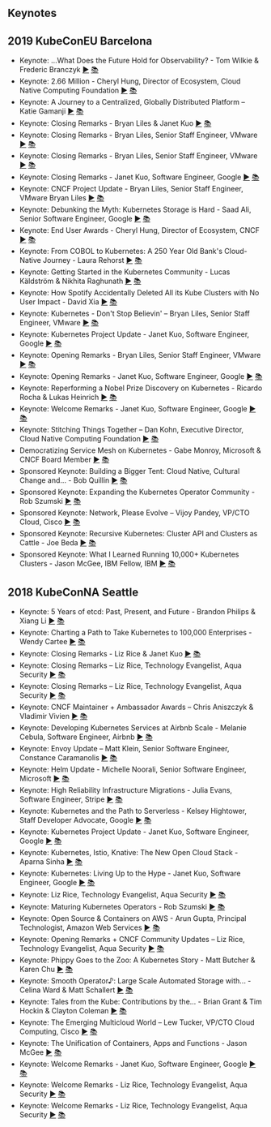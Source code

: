Keynotes
---
## 2019 KubeConEU Barcelona

* Keynote: ...What Does the Future Hold for Observability? - Tom Wilkie &amp; Frederic Branczyk [▶️](https://www.youtube.com/watch?v=MkSdvPdS1oA) [ 📚](https://static.sched.com/hosted_files/kccnceu19/b7/Tom%20Wilkie%20and%20Frederic%20Branczyk%20-%20May%2023.pdf)
* Keynote: 2.66 Million - Cheryl Hung, Director of Ecosystem, Cloud Native Computing Foundation [▶️](https://www.youtube.com/watch?v=w62T1SN4g6Y) [ 📚](https://static.sched.com/hosted_files/kccnceu19/0c/Cheryl%20Hung%20-%20May%2021%20-%20Morning.pdf)
* Keynote: A Journey to a Centralized, Globally Distributed Platform – Katie Gamanji [▶️](https://www.youtube.com/watch?v=D7pbISekc8g) [ 📚](https://static.sched.com/hosted_files/kccnceu19/c0/Katie%20Gamanji%20May%2022.pdf)
* Keynote: Closing Remarks - Bryan Liles &amp; Janet Kuo [▶️](https://www.youtube.com/watch?v=5SToNEA9vgk) [ 📚]()
* Keynote: Closing Remarks - Bryan Liles, Senior Staff Engineer, VMware [▶️](https://www.youtube.com/watch?v=qosnil3WyRU) [ 📚]()
* Keynote: Closing Remarks - Bryan Liles, Senior Staff Engineer, VMware [▶️](https://www.youtube.com/watch?v=w3wN0PHwgUo) [ 📚]()
* Keynote: Closing Remarks - Janet Kuo, Software Engineer, Google [▶️](https://www.youtube.com/watch?v=PuDJ1Fc9JtQ) [ 📚]()
* Keynote: CNCF Project Update - Bryan Liles, Senior Staff Engineer, VMware Bryan Liles [▶️](https://www.youtube.com/watch?v=vdxcaR3I2ic) [ 📚](https://static.sched.com/hosted_files/kccnceu19/bb/Bryan%20Liles%20-%20May%2021%20-%20Morning.pdf)
* Keynote: Debunking the Myth: Kubernetes Storage is Hard - Saad Ali, Senior Software Engineer, Google [▶️](https://www.youtube.com/watch?v=169w6QlWhmo) [ 📚](https://static.sched.com/hosted_files/kccnceu19/82/Saad%20Ali%20May%2022%20Key%20Note.pdf)
* Keynote: End User Awards - Cheryl Hung, Director of Ecosystem, CNCF [▶️](https://www.youtube.com/watch?v=Okc1GQmgNoE) [ 📚](https://static.sched.com/hosted_files/kccnceu19/77/Cheryl%20Hung%20-%20May%2021%20-%20Evening.pdf)
* Keynote: From COBOL to Kubernetes: A 250 Year Old Bank&#39;s Cloud-Native Journey - Laura Rehorst [▶️](https://www.youtube.com/watch?v=uRvKGZ_fDPU) [ 📚](https://static.sched.com/hosted_files/kccnceu19/40/Laura%20Rehorst%20-%20Mike%20Ryan%20-%20May%2023.pdf)
* Keynote: Getting Started in the Kubernetes Community - Lucas Käldström &amp; Nikhita Raghunath [▶️](https://www.youtube.com/watch?v=Bho4miiByP0) [ 📚](https://static.sched.com/hosted_files/kccnceu19/de/Lucas%20Kaldstrom-Nikhita%20Raghunath%20-%20May%2021%20-%20Morning.pdf)
* Keynote: How Spotify Accidentally Deleted All its Kube Clusters with No User Impact - David Xia [▶️](https://www.youtube.com/watch?v=ix0Tw8uinWs) [ 📚](https://static.sched.com/hosted_files/kccnceu19/b8/KubeCon%20Europe%202019%20Keynote%20-%20David%20Xia%20-%20How%20Spotify%20Accidentally%20Deleted%20All%20Its%20Kube%20Clusters%20with%20No%20User%20Impact%20slides.pdf)
* Keynote: Kubernetes - Don&#39;t Stop Believin&#39; – Bryan Liles, Senior Staff Engineer, VMware [▶️](https://www.youtube.com/watch?v=Rbe0eNXqCoA) [ 📚](https://static.sched.com/hosted_files/kccnceu19/89/Bryan%20Liles%20May%2023.pdf)
* Keynote: Kubernetes Project Update - Janet Kuo, Software Engineer, Google [▶️](https://www.youtube.com/watch?v=jISu86XmkHE) [ 📚](https://static.sched.com/hosted_files/kccnceu19/25/Janet%20Kuo-May%2021.pdf)
* Keynote: Opening Remarks - Bryan Liles, Senior Staff Engineer, VMware [▶️](https://www.youtube.com/watch?v=5IvT80d8YVU) [ 📚]()
* Keynote: Opening Remarks - Janet Kuo, Software Engineer, Google [▶️](https://www.youtube.com/watch?v=VljLVMMtSLk) [ 📚]()
* Keynote: Reperforming a Nobel Prize Discovery on Kubernetes - Ricardo Rocha &amp; Lukas Heinrich [▶️](https://www.youtube.com/watch?v=CTfp2woVEkA) [ 📚](https://static.sched.com/hosted_files/kccnceu19/14/Lukas%20Heinrich-Ricardo%20Rocha%20May%2021%20Evening.pdf)
* Keynote: Welcome Remarks - Janet Kuo, Software Engineer, Google [▶️](https://www.youtube.com/watch?v=Npgx6g3Fbds) [ 📚]()
* Keynote: Stitching Things Together – Dan Kohn, Executive Director, Cloud Native Computing Foundation [▶️](https://www.youtube.com/watch?v=lmGFgZ889kY) [ 📚](https://static.sched.com/hosted_files/kccnceu19/cb/Kohn%20Barcelona%20keynote.pptx)
* Democratizing Service Mesh on Kubernetes - Gabe Monroy, Microsoft &amp; CNCF Board Member [▶️](https://www.youtube.com/watch?v=gDLD8gyd7J8) [ 📚](https://static.sched.com/hosted_files/kccnceu19/6a/Gabe%20Monroy%20-%20May%2021%20-%20Evening.pdf)
* Sponsored Keynote: Building a Bigger Tent: Cloud Native, Cultural Change and... - Bob Quillin [▶️](https://www.youtube.com/watch?v=hi5jXcauQE4) [ 📚](https://static.sched.com/hosted_files/kccnceu19/0c/Bob%20Quillin%20-%20May%2022.pdf)
* Sponsored Keynote: Expanding the Kubernetes Operator Community - Rob Szumski [▶️](https://www.youtube.com/watch?v=KPOEnFwspiY) [ 📚](https://static.sched.com/hosted_files/kccnceu19/5d/Talk_%20Kubecon%20EU%202019%20Keynote%20-%20Operators.pdf)
* Sponsored Keynote: Network, Please Evolve – Vijoy Pandey, VP/CTO Cloud, Cisco [▶️](https://www.youtube.com/watch?v=KmCfIQFllOM) [ 📚](https://static.sched.com/hosted_files/kccnceu19/b1/Vijoy%20Pandey-May%2021-Morning.pdf)
* Sponsored Keynote: Recursive Kubernetes: Cluster API and Clusters as Cattle - Joe Beda [▶️](https://www.youtube.com/watch?v=OXSRfl8mYyo) [ 📚](https://static.sched.com/hosted_files/kccnceu19/08/Joe%20Beda%20-%20May%2021%20-%20Evening.pdf)
* Sponsored Keynote: What I Learned Running 10,000+ Kubernetes Clusters - Jason McGee, IBM Fellow, IBM [▶️](https://www.youtube.com/watch?v=HXF0QzxUBTw) [ 📚](https://static.sched.com/hosted_files/kccnceu19/e7/Jason%20McGee%20May%2022%20%282%29.pdf)


## 2018 KubeConNA Seattle 

* Keynote: 5 Years of etcd: Past, Present, and Future - Brandon Philips &amp; Xiang Li [▶️](https://www.youtube.com/watch?v=jnfgqUzubKk) [ 📚](https://static.sched.com/hosted_files/kccna18/8d/2018%20Kubecon%20NA%205%20years%20of%20etcd.pdf)
* Keynote: Charting a Path to Take Kubernetes to 100,000 Enterprises - Wendy Cartee [▶️](https://www.youtube.com/watch?v=vMc_yqFt2i0) [ 📚](https://static.sched.com/hosted_files/kccna18/a4/VMware%20Keynote%20KubeCon%20NA%202018%20v7.pdf)
* Keynote: Closing Remarks - Liz Rice &amp; Janet Kuo [▶️](https://www.youtube.com/watch?v=vuqPDMWIIMw) [ 📚]()
* Keynote: Closing Remarks – Liz Rice, Technology Evangelist, Aqua Security [▶️](https://www.youtube.com/watch?v=H_h98pxsmfc) [ 📚]()
* Keynote: Closing Remarks – Liz Rice, Technology Evangelist, Aqua Security [▶️](https://www.youtube.com/watch?v=Df4vqoSXVGM) [ 📚]()
* Keynote: CNCF Maintainer + Ambassador Awards – Chris Aniszczyk &amp; Vladimir Vivien [▶️](https://www.youtube.com/watch?v=sSBwxrbVJ6Y) [ 📚](https://static.sched.com/hosted_files/kccna18/0c/Community%20Awards.pdf)
* Keynote: Developing Kubernetes Services at Airbnb Scale - Melanie Cebula, Software Engineer, Airbnb [▶️](https://www.youtube.com/watch?v=ytu3aUCwlSg) [ 📚](https://static.sched.com/hosted_files/kccna18/1f/kubecon%202018.pdf)
* Keynote: Envoy Update – Matt Klein, Senior Software Engineer, Constance Caramanolis [▶️](https://www.youtube.com/watch?v=Vm3UMYMABsE) [ 📚](https://static.sched.com/hosted_files/kccna18/f3/Envoy-Update.pdf)
* Keynote: Helm Update - Michelle Noorali, Senior Software Engineer, Microsoft [▶️](https://www.youtube.com/watch?v=UFVaSc2gFnI) [ 📚](https://static.sched.com/hosted_files/kccna18/ce/helm%20project%20update.pdf)
* Keynote: High Reliability Infrastructure Migrations - Julia Evans, Software Engineer, Stripe [▶️](https://www.youtube.com/watch?v=obB2IvCv-K0) [ 📚](https://static.sched.com/hosted_files/kccna18/46/julia%20evans%20talk.pdf)
* Keynote: Kubernetes and the Path to Serverless - Kelsey Hightower, Staff Developer Advocate, Google [▶️](https://www.youtube.com/watch?v=oNa3xK2GFKY) [ 📚](https://static.sched.com/hosted_files/kccna18/c3/Kelsey%20Hightower%20-%20KubeCon%20Seattle%202018%20Keynote.pdf)
* Keynote: Kubernetes Project Update - Janet Kuo, Software Engineer, Google [▶️](https://www.youtube.com/watch?v=LAO7RuWwfzA) [ 📚](https://static.sched.com/hosted_files/kccna18/9f/Kubernetes%20Project%20Update%20Seattle.pdf)
* Keynote: Kubernetes, Istio, Knative: The New Open Cloud Stack - Aparna Sinha [▶️](https://www.youtube.com/watch?v=OxJEUCmkixs) [ 📚](https://static.sched.com/hosted_files/kccna18/b9/Kubernetes%2C%20Istio%2C%20Knative%20-%20The%20new%20open%20cloud%20stack.pdf)
* Keynote: Kubernetes: Living Up to the Hype - Janet Kuo, Software Engineer, Google [▶️](https://www.youtube.com/watch?v=RnXNjXcHYLM) [ 📚](https://static.sched.com/hosted_files/kccna18/08/Kubernetes_%20Living%20Up%20to%20the%20Hype.pdf)
* Keynote: Liz Rice, Technology Evangelist, Aqua Security [▶️](https://www.youtube.com/watch?v=McDzaTnUVWs) [ 📚](https://static.sched.com/hosted_files/kccna18/7e/Save%20yourselves.pdf)
* Keynote: Maturing Kubernetes Operators - Rob Szumski [▶️](https://www.youtube.com/watch?v=kld1Fi8RrRQ) [ 📚](https://static.sched.com/hosted_files/kccna18/16/Talk_%20KubeCon%20Operators%202018.pdf)
* Keynote: Open Source &amp; Containers on AWS - Arun Gupta, Principal Technologist, Amazon Web Services [▶️](https://www.youtube.com/watch?v=OwGaqD-XeVQ) [ 📚](https://static.sched.com/hosted_files/kccna18/a0/Arun-Gupta18.pdf)
* Keynote: Opening Remarks + CNCF Community Updates – Liz Rice, Technology Evangelist, Aqua Security [▶️](https://www.youtube.com/watch?v=Xc6qbNF651k) [ 📚](https://static.sched.com/hosted_files/kccna18/c1/Community%20Updates.pdf)
* Keynote: Phippy Goes to the Zoo: A Kubernetes Story - Matt Butcher &amp; Karen Chu [▶️](https://www.youtube.com/watch?v=O1pv70lPlNc) [ 📚](https://static.sched.com/hosted_files/kccna18/66/Phippy%20Goes%20to%20The%20Zoo.pdf)
* Keynote: Smooth Operator♪: Large Scale Automated Storage with... - Celina Ward &amp; Matt Schallert [▶️](https://www.youtube.com/watch?v=aDFm5KaTaOk) [ 📚]()
* Keynote: Tales from the Kube: Contributions by the... - Brian Grant &amp; Tim Hockin &amp; Clayton Coleman [▶️](https://www.youtube.com/watch?v=vv1qh1n9q7M) [ 📚](https://static.sched.com/hosted_files/kccna18/fa/Tales%20from%20the%20Kube.pdf)
* Keynote: The Emerging Multicloud World – Lew Tucker, VP/CTO Cloud Computing, Cisco [▶️](https://www.youtube.com/watch?v=aI-N_w2xcbI) [ 📚](https://static.sched.com/hosted_files/kccna18/c4/Lew%20Tucker.pdf)
* Keynote: The Unification of Containers, Apps and Functions - Jason McGee [▶️](https://www.youtube.com/watch?v=VhO8zgo1ZzQ) [ 📚](https://static.sched.com/hosted_files/kccna18/e3/Jason%20McGee.pdf)
* Keynote: Welcome Remarks - Janet Kuo, Software Engineer, Google [▶️](https://www.youtube.com/watch?v=YGdFKVH1-GM) [ 📚]()
* Keynote: Welcome Remarks - Liz Rice, Technology Evangelist, Aqua Security [▶️](https://www.youtube.com/watch?v=gCA3pQvx1YU) [ 📚]()
* Keynote: Welcome Remarks - Liz Rice, Technology Evangelist, Aqua Security [▶️](https://www.youtube.com/watch?v=hdz26fVdXQ8) [ 📚]()
